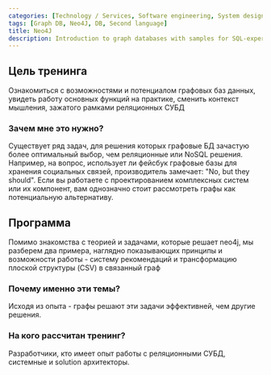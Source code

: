 ```yaml
---
categories: [Technology / Services, Software engineering, System design]
tags: [Graph DB, Neo4J, DB, Second language]
title: Neo4J
description: Introduction to graph databases with samples for SQL-experienced engineers
---
```

## Цель тренинга
Ознакомиться с возможностями и потенциалом графовых баз данных, увидеть работу основных функций на практике, сменить контекст мышления, зажатого рамками реляционных СУБД

### Зачем мне это нужно?
Существует ряд задач, для решения которых графовые БД зачастую более оптимальный выбор, чем реляционные или NoSQL решения. Например, на вопрос, использует ли фейсбук графовые базы для хранения социальных связей, производитель замечает: "No, but they should". Если вы работаете с проектированием комплексных систем или их компонент, вам однозначно стоит рассмотреть графы как потенциальную альтернативу.

## Программа
Помимо знакомства с теорией и задачами, которые решает neo4j, мы разберем два примера, наглядно показывающих принципы и возможности работы - систему рекомендаций и трансформацию плоской структуры (CSV) в связанный граф

### Почему именно эти темы?
Исходя из опыта - графы решают эти задачи эффективней, чем другие решения.

### На кого рассчитан тренинг?
Разработчики, кто имеет опыт работы с реляционными СУБД, системные и solution архитекторы.
